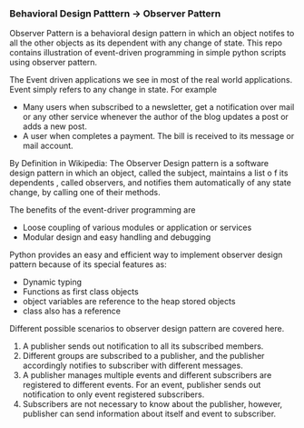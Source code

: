 ### Behavioral Design Patttern -> Observer Pattern

Observer Pattern is a behavioral design pattern in which an object notifes to all the other objects as its dependent with any change of state. 
This repo contains illustration of event-driven programming in simple python scripts using observer pattern.

The Event driven applications we see in most of the real world applications. Event simply refers to any change in state.      For example 
- Many users when subscribed to a newsletter, get a notification over mail or any other service whenever the author of the blog updates a post or adds a new post. 
- A user when completes a payment. The bill is received to its message or mail account.

By Definition in Wikipedia:
The Observer Design pattern is a software design pattern in which an object, called the subject, maintains a list o f its dependents , called observers, and notifies them automatically of any state change, by calling one of their methods.

The benefits of the event-driver programming are
- Loose coupling of various modules or application or services
- Modular design and easy handling and debugging 

Python provides an easy and efficient way to implement observer design pattern because of its special features as:
- Dynamic typing
- Functions as first class objects
- object variables are reference to the heap stored objects
- class also has a reference


 Different possible scenarios to observer design pattern are covered here.
1. A publisher sends out notification to all its subscribed members.
2. Different groups are subscribed to a publisher, and the publisher accordingly notifies to subscriber with different messages.
3. A publisher manages multiple events and different subscribers are registered to different events. For an event, publisher sends out notification to only event registered subscribers.
4. Subscribers are not necessary to know about the publisher, however, publisher can send information about itself and event to subscriber.

